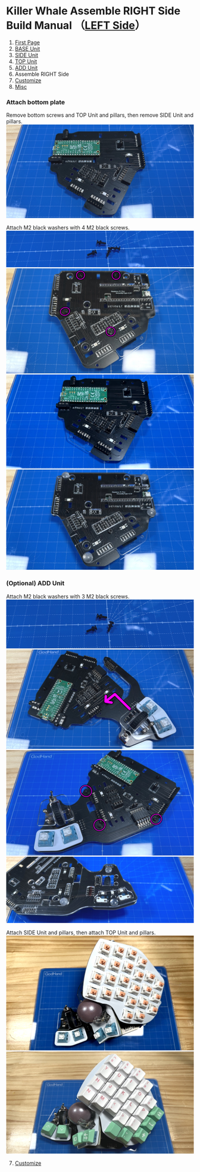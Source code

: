# Killer Whale Assemble RIGHT Side Build Manual （[LEFT Side](../leftside/6_ASSEMBLE.md)）

1. [First Page](../README_EN.md)
2. [BASE Unit](../rightside/2_BASE.md)
3. [SIDE Unit](../rightside/3_SIDE_TRACKBALL.md)
4. [TOP Unit](../rightside/4_TOP.md)
5. [ADD Unit](../rightside/5_ADD.md)
6. Assemble RIGHT Side
7. [Customize](../rightside/7_CUSTOM.md)
8. [Misc](../rightside/8_MISC.md)

### Attach bottom plate
Remove bottom screws and TOP Unit and pillars, then remove SIDE Unit and pillars.
![](../img/whole/IMG_5650.jpg)  

Attach M2 black washers with 4 M2 black screws.   
![](../img/whole/IMG_6110.jpg)  
![](../img/whole/IMG_5660.jpg)  
![](../img/whole/IMG_5665.jpg)  
![](../img/whole/IMG_5671.jpg)  

### (Optional) ADD Unit
Attach M2 black washers with 3 M2 black screws.    
![](../img/whole/IMG_6106.jpg)  
![](../img/whole/IMG_5670.jpg)    
![](../img/whole/IMG_5674.jpg)  
![](../img/whole/IMG_5678.jpg)  

Attach SIDE Unit and pillars, then attach TOP Unit and pillars.
![](../img/whole/IMG_5686.jpg)  
![](../img/whole/IMG_5843.jpg)  


7. [Customize](../rightside/7_CUSTOM.md)
